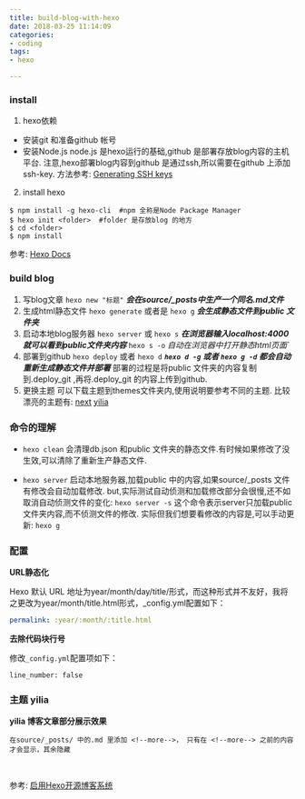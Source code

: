 ```yaml
---
title: build-blog-with-hexo
date: 2018-03-25 11:14:09
categories:
- coding
tags:
- hexo

---
```



### install

1. hexo依赖
- 安装git 和准备github 帐号
- 安装Node.js
node.js 是hexo运行的基础,github 是部署存放blog内容的主机平台.
注意,hexo部署blog内容到github 是通过ssh,所以需要在github 上添加ssh-key.
方法参考: [Generating SSH keys](https://help.github.com/articles/connecting-to-github-with-ssh/)
2. install hexo
```
$ npm install -g hexo-cli  #npm 全称是Node Package Manager
$ hexo init <folder>  #folder 是存放blog 的地方
$ cd <folder>
$ npm install
```
参考: [Hexo Docs](https://hexo.io/docs/index.html)

<!--more-->

### build blog 

1. 写blog文章
`hexo new "标题"`    ***会在source/_posts中生产一个同名.md文件***
2. 生成html静态文件
`hexo generate` 或者是 `hexo g`     ***会生成静态文件到public 文件夹***
3. 启动本地blog服务器
`hexo server` 或 `hexo s`    ***在浏览器输入localhost:4000 就可以看到public文件夹内容***
`hexo s -o`    *自动在浏览器中打开静态html页面`*
4. 部署到github
`hexo deploy` 或者 `hexo d`  ***`hexo d -g` 或者 `hexo g -d`  都会自动重新生成静态文件并部署***
部署的过程是将public 文件夹的内容复制到.deploy_git ,再将.deploy_git 的内容上传到github.
5. 更换主题
可以下载主题到themes文件夹内,使用说明要参考不同的主题.
比较漂亮的主题有:
[next](https://github.com/iissnan/hexo-theme-next)
[yilia](https://github.com/litten/hexo-theme-yilia)


### 命令的理解
- `hexo clean`
会清理db.json 和public 文件夹的静态文件.有时候如果修改了没生效,可以清除了重新生产静态文件.

- `hexo server`
启动本地服务器,加载public 中的内容,如果source/_posts 文件有修改会自动加载修改.
but,实际测试自动侦测和加载修改部分会很慢,还不如取消自动侦测文件的变化:
`hexo server -s` 这个命令表示server只加载public文件夹内容,而不侦测文件的修改.
实际但我们想要看修改的内容是,可以手动更新: `hexo g`


### 配置

**URL静态化**

Hexo 默认 URL 地址为year/month/day/title/形式，而这种形式并不友好，我将之更改为year/month/title.html形式，_config.yml配置如下：
```yaml
permalink: :year/:month/:title.html
```

**去除代码块行号**

修改`_config.yml`配置项如下：
```
line_number: false
```

### 主题 yilia

**yilia 博客文章部分展示效果**
```
在source/_posts/ 中的.md 里添加 <!--more-->， 只有在 <!--more--> 之前的内容才会显示，其余隐藏
```
  
  
<br/>

参考: [启用Hexo开源博客系统](https://www.fanhaobai.com/2017/03/install-hexo.html)